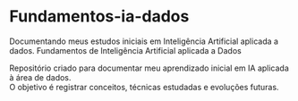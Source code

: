 # Fundamentos-ia-dados
Documentando meus estudos iniciais em Inteligência Artificial aplicada a dados.
Fundamentos de Inteligência Artificial aplicada a Dados

Repositório criado para documentar meu aprendizado inicial em IA aplicada à área de dados.  
O objetivo é registrar conceitos, técnicas estudadas e evoluções futuras.

